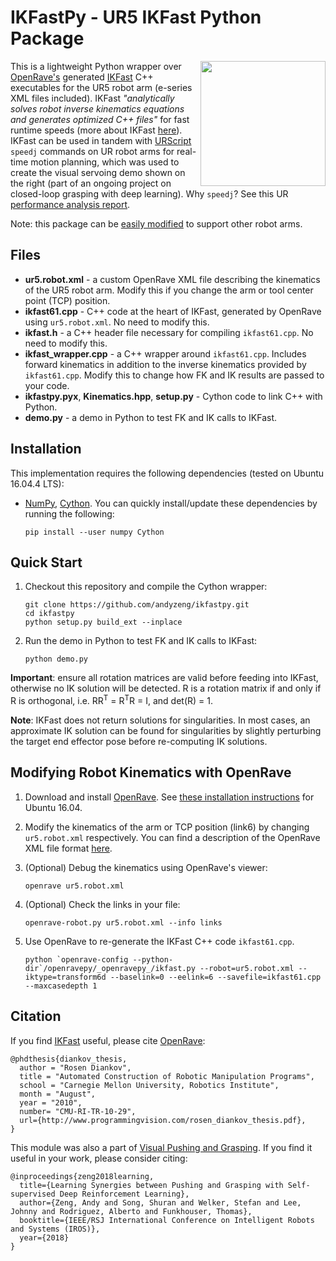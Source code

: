 # IKFastPy - UR5 IKFast Python Package

<img src="images/closed-loop-grasping.gif" height=200px align="right" />

This is a lightweight Python wrapper over [OpenRave's](http://openrave.org/) generated [IKFast](http://openrave.org/docs/0.8.2/openravepy/ikfast/) C++ executables for the UR5 robot arm (e-series XML files included). IKFast <i>"analytically solves robot inverse kinematics equations and generates optimized C++ files"</i> for fast runtime speeds (more about IKFast [here](http://openrave.org/docs/0.8.2/openravepy/ikfast/)). IKFast can be used in tandem with [URScript](http://www.sysaxes.com/manuels/scriptmanual_en_3.1.pdf) `speedj` commands on UR robot arms for real-time motion planning, which was used to create the visual servoing demo shown on the right (part of an ongoing project on closed-loop grasping with deep learning). Why `speedj`? See this UR [performance analysis report](http://orbit.dtu.dk/files/105275650/ur10_performance_analysis.pdf).

Note: this package can be [easily modified](#modifying-robot-kinematics-with-openrave) to support other robot arms.

## Files

 * **ur5.robot.xml** - a custom OpenRave XML file describing the kinematics of the UR5 robot arm. Modify this if you change the arm or tool center point (TCP) position.
 * **ikfast61.cpp** - C++ code at the heart of IKFast, generated by OpenRave using `ur5.robot.xml`. No need to modify this.
 * **ikfast.h** - a C++ header file necessary for compiling `ikfast61.cpp`. No need to modify this.
 * **ikfast_wrapper.cpp** - a C++ wrapper around `ikfast61.cpp`. Includes forward kinematics in addition to the inverse kinematics provided by `ikfast61.cpp`. Modify this to change how FK and IK results are passed to your code.
 * **ikfastpy.pyx**, **Kinematics.hpp**, **setup.py** - Cython code to link C++ with Python.
 * **demo.py** - a demo in Python to test FK and IK calls to IKFast.

## Installation

This implementation requires the following dependencies (tested on Ubuntu 16.04.4 LTS):

 * [NumPy](http://www.numpy.org/), [Cython](http://cython.org/). You can quickly install/update these dependencies by running the following:
    ```shell
    pip install --user numpy Cython
    ```

## Quick Start

1. Checkout this repository and compile the Cython wrapper:
    ```shell
    git clone https://github.com/andyzeng/ikfastpy.git
    cd ikfastpy
    python setup.py build_ext --inplace
    ```
1. Run the demo in Python to test FK and IK calls to IKFast:
    ```shell
    python demo.py
    ```

 **Important**: ensure all rotation matrices are valid before feeding into IKFast, otherwise no IK solution will be detected. R is a rotation matrix if and only if R is orthogonal, i.e. RR<sup>T</sup> = R<sup>T</sup>R = I, and det(R) = 1.

 **Note**: IKFast does not return solutions for singularities. In most cases, an approximate IK solution can be found for singularities by slightly perturbing the target end effector pose before re-computing IK solutions.

## Modifying Robot Kinematics with OpenRave

1. Download and install [OpenRave](http://openrave.org/). See [these installation instructions](https://scaron.info/teaching/installing-openrave-on-ubuntu-16.04.html) for Ubuntu 16.04.

1. Modify the kinematics of the arm or TCP position (link6) by changing `ur5.robot.xml` respectively. You can find a description of the OpenRave XML file format [here](http://openrave.programmingvision.com/wiki/index.php/Format:XML).

1. (Optional) Debug the kinematics using OpenRave's viewer:
    ```shell
    openrave ur5.robot.xml
    ```

1. (Optional) Check the links in your file:
    ```shell
    openrave-robot.py ur5.robot.xml --info links
    ```

1. Use OpenRave to re-generate the IKFast C++ code `ikfast61.cpp`. 
    ```shell
    python `openrave-config --python-dir`/openravepy/_openravepy_/ikfast.py --robot=ur5.robot.xml --iktype=transform6d --baselink=0 --eelink=6 --savefile=ikfast61.cpp --maxcasedepth 1
    ```

## Citation

If you find [IKFast](http://openrave.org/docs/0.8.2/openravepy/ikfast/) useful, please cite [OpenRave](http://openrave.org/):

```
@phdthesis{diankov_thesis,
  author = "Rosen Diankov",
  title = "Automated Construction of Robotic Manipulation Programs",
  school = "Carnegie Mellon University, Robotics Institute",
  month = "August",
  year = "2010",
  number= "CMU-RI-TR-10-29",
  url={http://www.programmingvision.com/rosen_diankov_thesis.pdf},
}
```

This module was also a part of [Visual Pushing and Grasping](https://github.com/andyzeng/visual-pushing-grasping). If you find it useful in your work, please consider citing:

```
@inproceedings{zeng2018learning,
  title={Learning Synergies between Pushing and Grasping with Self-supervised Deep Reinforcement Learning},
  author={Zeng, Andy and Song, Shuran and Welker, Stefan and Lee, Johnny and Rodriguez, Alberto and Funkhouser, Thomas},
  booktitle={IEEE/RSJ International Conference on Intelligent Robots and Systems (IROS)},
  year={2018}
}
```

